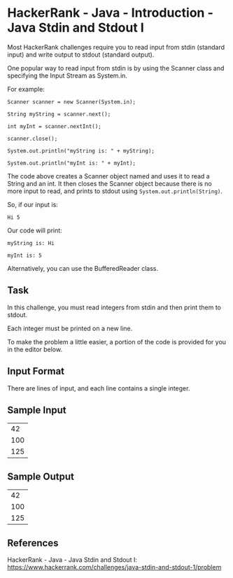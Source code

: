 # HackerRank - Java - Introduction - Java Stdin and Stdout I

Most HackerRank challenges require you to read input from stdin (standard input) and write output to stdout (standard output).

One popular way to read input from stdin is by using the Scanner class and specifying the Input Stream as System.in. 

For example:

`Scanner scanner = new Scanner(System.in);`

`String myString = scanner.next();`

`int myInt = scanner.nextInt();`

`scanner.close();`

`System.out.println("myString is: " + myString);`

`System.out.println("myInt is: " + myInt);`

The code above creates a Scanner object named  and uses it to read a String and an int. 
It then closes the Scanner object because there is no more input to read, and prints to stdout 
using `System.out.println(String)`. 

So, if our input is:

`Hi 5`

Our code will print:

`myString is: Hi`

`myInt is: 5`

Alternatively, you can use the BufferedReader class.


## Task

In this challenge, you must read  integers from stdin and then print them to stdout. 

Each integer must be printed on a new line. 

To make the problem a little easier, a portion of the code is provided for you in the editor below.

## Input Format

There are  lines of input, and each line contains a single integer.


## Sample Input
|     |
|-----|
| 42  |
| 100 |
| 125 |


## Sample Output
|     |
|-----|
| 42  |
| 100 |
| 125 |


## References
HackerRank - Java - Java Stdin and Stdout I:
https://www.hackerrank.com/challenges/java-stdin-and-stdout-1/problem